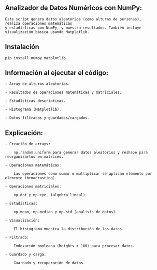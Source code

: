 ## Analizador de Datos Numéricos con NumPy:

    Este script genera datos aleatorios (como alturas de personas), realiza operaciones matemáticas 
    y estadísticas con NumPy, y muestra resultados. También incluye visualización básica usando Matplotlib.



## Instalación 
    pip install numpy matplotlib



## Información al ejecutar el código:

    - Array de alturas aleatorias.

    - Resultados de operaciones matemáticas y matriciales.

    - Estadísticas descriptivas.

    - Histograma (Matplotlib).

    - Datos filtrados y guardados/cargados.



## Explicación:

    - Creación de arrays:

        np.random.uniform para generar datos aleatorios y reshape para reorganizarlos en matrices.

    - Operaciones matemáticas:

        Las operaciones como sumar o multiplicar se aplican elemento por elemento (broadcasting).

    - Operaciones matriciales:

        np.dot y np.eye, (álgebra lineal).

    - Estadísticas:

        np.mean, np.median y np.std (análisis de datos).

    - Visualización:

        El histograma muestra la distribución de los datos.

    - Filtrado:

        Indexación booleana (heights > 180) para procesar datos.

    - Guardado y carga:

        Guardado y recuperación de datos.
